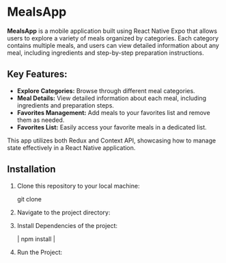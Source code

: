 # MealsApp

**MealsApp** is a mobile application built using React Native Expo that allows users to explore a variety of meals organized by categories. Each category contains multiple meals, and users can view detailed information about any meal, including ingredients and step-by-step preparation instructions.

## Key Features:
- **Explore Categories:** Browse through different meal categories.
- **Meal Details:** View detailed information about each meal, including ingredients and preparation steps.
- **Favorites Management:** Add meals to your favorites list and remove them as needed.
- **Favorites List:** Easily access your favorite meals in a dedicated list.

This app utilizes both Redux and Context API, showcasing how to manage state effectively in a React Native application.

## Installation

1. Clone this repository to your local machine:

   git clone 

2. Navigate to the project directory:



3. Install Dependencies of the project:

   | npm install |

4. Run the Project:

   
